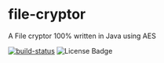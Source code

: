 # file-cryptor
A File cryptor 100% written in Java using AES

[build-status]: https://github.com/bytecodealliance/wasmtime/workflows/CI/badge.svg
[github-actions]: https://github.com/f-eliks/file-cryptor/actions?query=workflow%3A%22Java+CI%22
[License Badge]: https://img.shields.io/github/license/f-eliks/file-cryptor.svg
[![build-status]][github-actions] ![License Badge]
